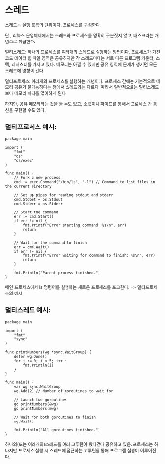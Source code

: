 # 스레드

스레드는 실행 흐름의 단위이다.
프로세스를 구성한다.

단 , 리눅스 운영체제에서는 스레드와 프로세스를 명확히 구분짓지 않고, 태스크라는 개념으로 취급한다.

멀티스레드: 하나의 프로세스를 여러개의 스레드로 실행하는 방법이다. 프로세스가 가진 코드 데이터 힙 파일 영역은 공유하지만
각 스레드마다는 서로 다른 프로그램 카운터, 스택, 레지스터를 가지고 있다.
메모리는 아낄 수 있지만 공유 영역에 문제가 생기면 모든 스레드에 영향이 간다.

멀티프로세스: 여러개의 프로세스를 실행하는 개념이다.
프로세스 간에는 기본적으로 메모리 공유가 불가능하다는 점에서 스레드와는 다르다.
따라서 일반적으로는 멀티스레드보다 메모리 차지를 많이하게 된다.

하지만, 공유 메모리라는 것을 둘 수도 있고, 소켓이나 파이프를 통해서 프로세스 간 통신을 구현할 수도 있다.

## 멀티프로세스 예시:

```
package main

import (
    "fmt"
    "os"
    "os/exec"
)

func main() {
    // Fork a new process
    cmd := exec.Command("/bin/ls", "-l") // Command to list files in the current directory

    // Set up pipes for reading stdout and stderr
    cmd.Stdout = os.Stdout
    cmd.Stderr = os.Stderr

    // Start the command
    err := cmd.Start()
    if err != nil {
        fmt.Printf("Error starting command: %s\n", err)
        return
    }

    // Wait for the command to finish
    err = cmd.Wait()
    if err != nil {
        fmt.Printf("Error waiting for command to finish: %s\n", err)
        return
    }

    fmt.Println("Parent process finished.")
}

```

메인 프로세스에서 ls 명령어를 실행하는 새로운 프로세스를 포크한다. => 멀티프로세스의 예시

## 멀티스레드 예시:

```
package main

import (
    "fmt"
    "sync"
)

func printNumbers(wg *sync.WaitGroup) {
    defer wg.Done()
    for i := 0; i < 5; i++ {
        fmt.Println(i)
    }
}

func main() {
    var wg sync.WaitGroup
    wg.Add(2) // Number of goroutines to wait for

    // Launch two goroutines
    go printNumbers(&wg)
    go printNumbers(&wg)

    // Wait for both goroutines to finish
    wg.Wait()

    fmt.Println("All goroutines finished.")
}

```

하나의(또는 여러개의)스레드를 여러 고루틴이 왔다갔다 공유하고 있음.
프로세스는 하나지만 프로세스 실행 시 스레드에 접근하는 고루틴을 통해 프로그램 실행이 이루어진다.
